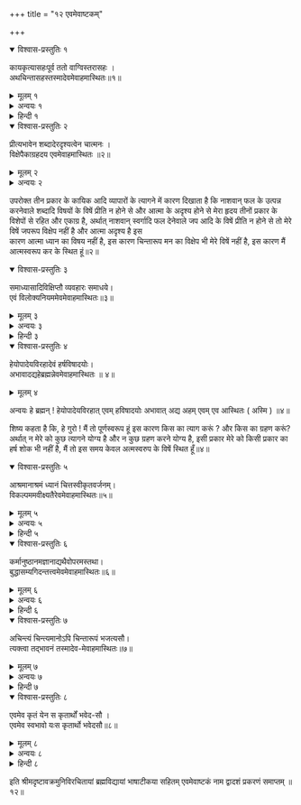 +++
title = "१२ एवमेवाष्टकम्"

+++
<details open><summary>विश्वास-प्रस्तुतिः १</summary>

कायकृत्यासहःपूर्व ततो वाग्विस्तरासहः ।  
अथचिन्तासहस्तस्मादेवमेवाहमास्थितः॥१॥
</details>

<details><summary>मूलम् १</summary>

कायकृत्यासहःपूर्व ततो वाग्विस्तरासहः ।  
अथचिन्तासहस्तस्मादेवमेवाहमास्थितः॥१॥
</details>  
  
<details><summary>अन्वयः १</summary>

पूर्वम् कायकृत्यासहः, ततः वाग्विस्तरासहः, अथ चिन्तासहः, तस्मात् अहम् एवम् एव आस्थितः ( अस्मि )॥१॥
</details>

<details><summary>हिन्दी १</summary>

पूर्व प्रकरण के विषें ज्ञानाष्टक से वर्णन किये हुए विषयको ही शिष्य अपने विषें दिखाता है शिष्य कहता है कि हे गुरो ! प्रयम मैन्ने आप की कृपा से कायिक क्रियाओं का त्याग किया, तदनन्तर वाणी के जपरूप कर्म का त्याग किया इस कारण ही मन के सङ्कल्पविकल्परूप कर्म का त्याग किया इस प्रकार मैं सब प्रकार के व्यवहारों का त्याग कर के केवल चैतन्यस्वरूप आत्मा का आश्रय कर के स्थित हूं ॥१॥
</details>  
  
<details open><summary>विश्वास-प्रस्तुतिः २</summary>

प्रीत्यभावेन शब्दादेरदृश्यत्वेन चात्मनः ।  
विक्षेपैकाग्रहदय एवमेवाहमास्थितः ॥२॥
</details>

<details><summary>मूलम् २</summary>

प्रीत्यभावेन शब्दादेरदृश्यत्वेन चात्मनः ।  
विक्षेपैकाग्रहदय एवमेवाहमास्थितः ॥२॥
</details>  
  
<details><summary>अन्वयः २</summary>

शब्दादेः प्रीत्यभावेन, आत्मनः च अदृश्यत्वेन विक्षेपैकाग्रहृदयः अहम् एवम् एव आस्थितः (अस्मि ) ॥२॥
</details>  
  
उपरोक्त तीन प्रकार के कायिक आदि व्यापारों के त्यागने में कारण दिखाता है कि नाशवान् फल के उत्पन्न करनेवाले शब्दादि विषयों के विषें प्रीति न होने से और आत्मा के अदृश्य होने से मेरा हृदय तीनों प्रकार के विशेपों से रहित और एकाग्र है, अर्थात् नाशवान् स्वर्गादि फल देनेवाले जप आदि के विषें प्रीति न होने से तो मेरे विषें जपरूप विक्षेप नहीं है और आत्मा अदृश्य है इस  
कारण आत्मा ध्यान का विषय नहीं है, इस कारण चिन्तारूप मन का विक्षेप भी मेरे विषें नहीं है, इस कारण मैं आत्मस्वरूप कर के स्थित हूं॥२॥  
  
<details open><summary>विश्वास-प्रस्तुतिः ३</summary>

समाध्यासादिविक्षिप्तौ व्यवहारः समाधये।  
एवं विलोक्यनियममेवमेवाहमास्थितः॥३॥
</details>

<details><summary>मूलम् ३</summary>

समाध्यासादिविक्षिप्तौ व्यवहारः समाधये।  
एवं विलोक्यनियममेवमेवाहमास्थितः॥३॥
</details>  
  
<details><summary>अन्वयः ३</summary>

समाध्यासादिविक्षिप्तौ ( सत्याम् ) समाधये व्यवहारः (भवति ), एवम् नियमम् विलोक्य अहम् एवम् एव आस्थितः (अस्मि )॥३॥
</details>

<details><summary>हिन्दी ३</summary>

तहां शङ्का होती है कि, किसी प्रकार का विक्षेप न होनेपर भी समाधि के अर्थ तो व्यवहार करना ही पडेगा तिस का समाधान करते हैं कि, यदि कर्तृत्व भोक्तृत्व का अध्यासरूप विक्षेप होता अर्थात् मैं कर्त्ता हूं, मैं भोक्ता हूं इत्यादि मिथ्या अध्यासरूपविषेक्ष यदि होता तो उस की निवृत्ति के अर्थ समाधि के निमित्त व्यवहार करना पडता है; यदि ऐसा अध्यास नहीं होता तो समाधि के निमित्त व्यवहार नहीं करना पडता है, इस प्रकार के नियम को देखकर शुद्ध आत्मज्ञान का आश्रय लेनेवाले मेरे विषें अध्यास न होने के कारण समाधिशून्य में आत्मस्वरूप के विषें स्थित हूं ॥३॥
</details>  
  
<details open><summary>विश्वास-प्रस्तुतिः ४</summary>

हेयोपादेयविरहादेवं हर्षविषादयोः।  
अभावादद्यहेब्रह्मन्नेवमेवाहमास्थितः ॥ ४॥
</details>

<details><summary>मूलम् ४</summary>

हेयोपादेयविरहादेवं हर्षविषादयोः।  
अभावादद्यहेब्रह्मन्नेवमेवाहमास्थितः ॥ ४॥
</details>  
  
अन्वयः हे ब्रह्मन् ! हेयोपादेयविरहात् एवम् हविषादयोः अभावात् अद्य अहम् एवम् एव आस्थितः ( अस्मि ) ॥४॥  
  
शिष्य कहता है कि, हे गुरो ! मैं तो पूर्णस्वरूप हूं इस कारण किस का त्याग करूं ? और किस का ग्रहण करूं? अर्थात् न मेरे को कुछ त्यागने योग्य है और न कुछ ग्रहण करने योग्य है, इसी प्रकार मेरे को किसी प्रकार का हर्ष शोक भी नहीं है, मैं तो इस समय केवल अत्मस्वरुप के विषें स्थित हूँ॥४॥  
  
<details open><summary>विश्वास-प्रस्तुतिः ५</summary>

आश्रमानाश्रमं ध्यानं चित्तस्वीकृतवर्जनम्।  
विकल्पममवीक्ष्यतैरेवमेवाहमास्थितः॥५॥
</details>

<details><summary>मूलम् ५</summary>

आश्रमानाश्रमं ध्यानं चित्तस्वीकृतवर्जनम्।  
विकल्पममवीक्ष्यतैरेवमेवाहमास्थितः॥५॥
</details>  
  
<details><summary>अन्वयः ५</summary>

आश्रमानाश्रमम् ध्यानम् चित्तस्वीकृतवर्जनम् एतैः एव मम विकल्पम् वीक्ष्य अहम् एवम् एव आस्थितः (अस्मि)॥५॥
</details>

<details><summary>हिन्दी ५</summary>

मैं मन और बुद्धि से परे हूं, इस कारण मेरे विषें वर्णाश्रम के विषें विहित ध्यान कर्म और सङ्कल्प, विकल्प नहीं हैं, मैं सब का साक्षी हूं ऐसा विचार कर आत्मस्वरूप के विषें स्थित हूं ॥५॥
</details>  
  
<details open><summary>विश्वास-प्रस्तुतिः ६</summary>

कर्मानुष्ठानमज्ञानाद्यथैवोपरमस्तथा।  
बुद्धासम्यगिदन्तत्त्वमेवमेवाहमास्थितः॥६॥
</details>

<details><summary>मूलम् ६</summary>

कर्मानुष्ठानमज्ञानाद्यथैवोपरमस्तथा।  
बुद्धासम्यगिदन्तत्त्वमेवमेवाहमास्थितः॥६॥
</details>  
  
<details><summary>अन्वयः ६</summary>

यथा अज्ञानात् कर्मानुष्ठानम् तथा एव उपरमः (भवति ), इदम् तत्त्वम् सम्यक बुद्धा अहम् एवम् एव आस्थितः (अस्मि)॥६॥
</details>

<details><summary>हिन्दी ६</summary>

जिस प्रकार का कर्मानुष्ठान ( कर्म करना) अज्ञान से ही होता है तिस प्रकार कर्म का त्याग भी अज्ञान से ही होता है, क्योङ्कि आत्मा के विषें त्यागना और ग्रहण करना कुछ भी नहीं बनता है, इस तत्व को यथार्थ रीतिसे जानकर मैं आत्मस्वरूप के विषे ही स्थित हूं ॥६॥
</details>  
  
<details open><summary>विश्वास-प्रस्तुतिः ७</summary>

अचिन्त्यं चिन्त्यमानोऽपि चिन्तारूपं भजत्यसौ।  
त्यक्त्वा तद्भावनं तस्मादेव-मेवाहमास्थितः॥७॥
</details>

<details><summary>मूलम् ७</summary>

अचिन्त्यं चिन्त्यमानोऽपि चिन्तारूपं भजत्यसौ।  
त्यक्त्वा तद्भावनं तस्मादेव-मेवाहमास्थितः॥७॥
</details>  
  
<details><summary>अन्वयः ७</summary>

अचिन्त्यम् चिन्त्यमानः अपि असौ चिन्तारूपम् भजति, तस्मात् तद्भावनम् त्यक्त्वा अहम् एवम् एव आस्थितः (अस्मि )॥७॥
</details>

<details><summary>हिन्दी ७</summary>

अचिन्त्य जो ब्रह्म है तिस को चिन्तन करता हुआ भी यह पुरुष आत्मचिन्तामय रूप को प्राप्त होता है, तिस कारण ब्रह्म के चिन्तन का त्याग कर के मैं आत्मस्वरूप के वित्रं स्थित हूं ॥ ७॥
</details>  
  
<details open><summary>विश्वास-प्रस्तुतिः ८</summary>

एवमेव कृतं येन स कृतार्थों भवेद-सौ ।  
एवमेव स्वभावो यःस कृतार्थो भवेदसौ॥८॥
</details>

<details><summary>मूलम् ८</summary>

एवमेव कृतं येन स कृतार्थों भवेद-सौ ।  
एवमेव स्वभावो यःस कृतार्थो भवेदसौ॥८॥
</details>  
  
<details><summary>अन्वयः ८</summary>

येन एवम् एव कृतम् सः असौ कृतार्थः भवेत्, यः एवम् एव स्वभावः सः असौ कृतार्थः भवेत् ॥ ८॥
</details>

<details><summary>हिन्दी ८</summary>

जिस पुरुषने इस प्रकार आत्मस्वरूप को साधनों के द्वारा सर्वक्रियारहित किया है वह कृतार्थ है और जो बिना साधनोङ्के ही स्वभाव से क्रियारहित शुद्ध आत्मस्वरूप के ज्ञानवाला है, उस के कृतार्थ होने में तो कहना ही क्या है॥८॥
</details>  
  
इति श्रीमदृष्टावक्रमुनिविरचितायां ब्रह्मविद्यायां भाषाटीकया सहितम् एवमेवाष्टकं नाम द्वादशं प्रकरणं समाप्तम् ॥ १२॥  
  
